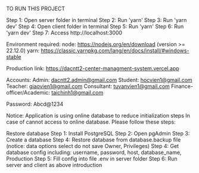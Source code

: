TO RUN THIS PROJECT

Step 1: Open server folder in terminal
Step 2: Run 'yarn'
Step 3: Run 'yarn dev'
Step 4: Open client folder in terminal
Step 5: Run 'yarn'
Step 6: Run 'yarn dev'
Step 7: Access http://localhost:3000

Environment required:
node: https://nodejs.org/en/download (version >= 22.12.0)
yarn: https://classic.yarnpkg.com/lang/en/docs/install/#windows-stable

Production link: https://dacntt2-center-managment-system.vercel.app

Accounts:
Admin: dacntt2.admin@gmail.com
Student: hocvien1@gmail.com
Teacher: giaovien1@gmail.com
Consultant: tuvanvien1@gmail.com
Finance-officer/Academic: taichinh1@gmail.com

Password: Abcd@1234

Notice:
Application is using online database to reduce initialization steps
In case of cannot access to online database. Please follow these steps:

Restore database
Step 1: Install PostgreSQL
Step 2: Open pgAdmin
Step 3: Create a database
Step 4: Restore database from database.backup file (notice: data options select do not save Owner, Privileges)
Step 4: Get database config including: username, password, host, database_name, Production
Step 5: Fill config into file .env in server folder
Step 6: Run server and client as above introduction
